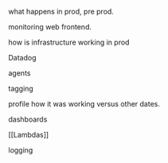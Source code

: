 what happens in prod, pre prod.

monitoring web frontend.

how is infrastructure working in prod

Datadog

agents

tagging

profile how it was working versus other dates.

dashboards

[[Lambdas]]

logging


